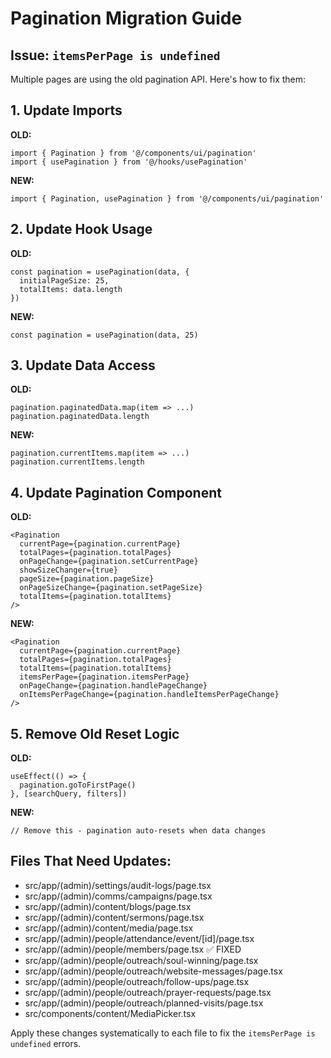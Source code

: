 # Pagination Migration Guide

## Issue: `itemsPerPage is undefined`

Multiple pages are using the old pagination API. Here's how to fix them:

## 1. Update Imports

**OLD:**
```tsx
import { Pagination } from '@/components/ui/pagination'
import { usePagination } from '@/hooks/usePagination'
```

**NEW:**
```tsx
import { Pagination, usePagination } from '@/components/ui/pagination'
```

## 2. Update Hook Usage

**OLD:**
```tsx
const pagination = usePagination(data, {
  initialPageSize: 25,
  totalItems: data.length
})
```

**NEW:**
```tsx
const pagination = usePagination(data, 25)
```

## 3. Update Data Access

**OLD:**
```tsx
pagination.paginatedData.map(item => ...)
pagination.paginatedData.length
```

**NEW:**
```tsx
pagination.currentItems.map(item => ...)
pagination.currentItems.length
```

## 4. Update Pagination Component

**OLD:**
```tsx
<Pagination
  currentPage={pagination.currentPage}
  totalPages={pagination.totalPages}
  onPageChange={pagination.setCurrentPage}
  showSizeChanger={true}
  pageSize={pagination.pageSize}
  onPageSizeChange={pagination.setPageSize}
  totalItems={pagination.totalItems}
/>
```

**NEW:**
```tsx
<Pagination
  currentPage={pagination.currentPage}
  totalPages={pagination.totalPages}
  totalItems={pagination.totalItems}
  itemsPerPage={pagination.itemsPerPage}
  onPageChange={pagination.handlePageChange}
  onItemsPerPageChange={pagination.handleItemsPerPageChange}
/>
```

## 5. Remove Old Reset Logic

**OLD:**
```tsx
useEffect(() => {
  pagination.goToFirstPage()
}, [searchQuery, filters])
```

**NEW:**
```tsx
// Remove this - pagination auto-resets when data changes
```

## Files That Need Updates:

- src/app/(admin)/settings/audit-logs/page.tsx
- src/app/(admin)/comms/campaigns/page.tsx
- src/app/(admin)/content/blogs/page.tsx
- src/app/(admin)/content/sermons/page.tsx
- src/app/(admin)/content/media/page.tsx
- src/app/(admin)/people/attendance/event/[id]/page.tsx
- src/app/(admin)/people/members/page.tsx ✅ FIXED
- src/app/(admin)/people/outreach/soul-winning/page.tsx
- src/app/(admin)/people/outreach/website-messages/page.tsx
- src/app/(admin)/people/outreach/follow-ups/page.tsx
- src/app/(admin)/people/outreach/prayer-requests/page.tsx
- src/app/(admin)/people/outreach/planned-visits/page.tsx
- src/components/content/MediaPicker.tsx

Apply these changes systematically to each file to fix the `itemsPerPage is undefined` errors. 